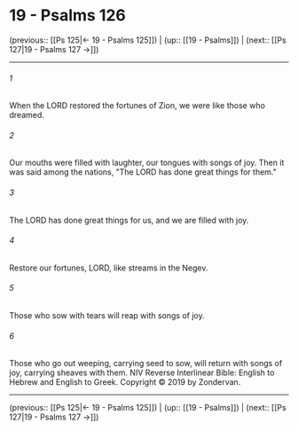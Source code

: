 # 19 - Psalms 126

(previous:: [[Ps 125|← 19 - Psalms 125]]) | (up:: [[19 - Psalms]]) | (next:: [[Ps 127|19 - Psalms 127 →]])

***


###### 1 
When the LORD restored the fortunes of Zion, we were like those who dreamed. 

###### 2 
Our mouths were filled with laughter, our tongues with songs of joy. Then it was said among the nations, "The LORD has done great things for them." 

###### 3 
The LORD has done great things for us, and we are filled with joy. 

###### 4 
Restore our fortunes, LORD, like streams in the Negev. 

###### 5 
Those who sow with tears will reap with songs of joy. 

###### 6 
Those who go out weeping, carrying seed to sow, will return with songs of joy, carrying sheaves with them. NIV Reverse Interlinear Bible: English to Hebrew and English to Greek. Copyright © 2019 by Zondervan.

***

(previous:: [[Ps 125|← 19 - Psalms 125]]) | (up:: [[19 - Psalms]]) | (next:: [[Ps 127|19 - Psalms 127 →]])
